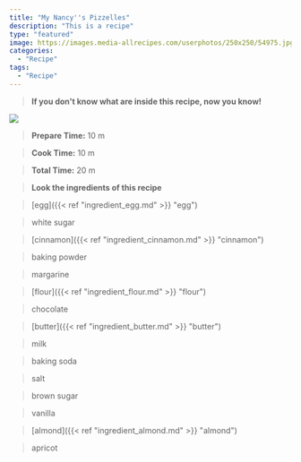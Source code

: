 ```yaml
---
title: "My Nancy''s Pizzelles"
description: "This is a recipe"
type: "featured"
image: https://images.media-allrecipes.com/userphotos/250x250/54975.jpg
categories: 
  - "Recipe"
tags: 
  - "Recipe"
---
```



>**If you don't know what are inside this recipe, now you know!**

![](../images/Recipes-Banner.jpg)
> **Prepare Time:** 10 m


> **Cook Time:** 10 m


> **Total Time:** 20 m

> **Look the ingredients of this recipe**

> [egg]({{< ref "ingredient_egg.md" >}} "egg")

> white sugar

> [cinnamon]({{< ref "ingredient_cinnamon.md" >}} "cinnamon")

> baking powder

> margarine

> [flour]({{< ref "ingredient_flour.md" >}} "flour")

> chocolate

> [butter]({{< ref "ingredient_butter.md" >}} "butter")

> milk

> baking soda

> salt

> brown sugar

> vanilla

> [almond]({{< ref "ingredient_almond.md" >}} "almond")

> apricot

